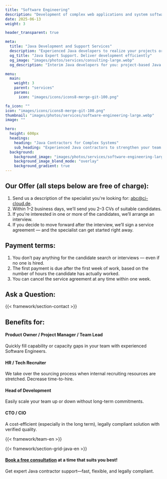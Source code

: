 ```yaml
---
title: "Software Engineering"
description: "Development of complex web applications and system software with experienced Java experts."
date: 2025-06-13
weight: 3

header_transparent: true

meta: 
  title: "Java Development and Support Services"
  description: "Experienced Java developers to realize your projects or support your team flexibly"
  og_title: "Java Expert Support. Deliver development efficiently"
  og_image: "images/photos/services/consulting-large.webp"
  og_description: "Interim Java developers for you: project-based Java development by experienced freelancers – fast, flexible, and legally compliant."

menu:
  main:
    weight: 3
    parent: "services"
    params:
      icon: "images/icons/icons8-merge-git-100.png"

fa_icon: ""
icon: "images/icons/icons8-merge-git-100.png"
thumbnail: "images/photos/services/software-engineering-large.webp"
image: ""

hero:
  height: 600px
  headings:
    heading: "Java Contractors for Complex Systems"
    sub_heading: "Experienced Java contractors to strengthen your team – fast, flexible, and legally secure."
  background:
    background_image: "images/photos/services/software-engineering-large.webp"
    background_image_blend_mode: "overlay"
    background_gradient: true
---
```


## Our Offer (all steps below are free of charge):
1. Send us a description of the specialist you're looking for: abc@ci-cloud.de.
2. Within 1–2 business days, we’ll send you 2–3 CVs of suitable candidates.
3. If you're interested in one or more of the candidates, we’ll arrange an interview.
4. If you decide to move forward after the interview, we’ll sign a service agreement — and the specialist can get started right away.

## Payment terms:
1. You don’t pay anything for the candidate search or interviews — even if no one is hired.
2. The first payment is due after the first week of work, based on the number of hours the candidate has actually worked.
3. You can cancel the service agreement at any time within one week.

## Ask a Question:
{{< framework/section-contact >}}

## Benefits for:
#### <i class="fas fa-check mr-1 primary-color"></i> Product Owner / Project Manager / Team Lead
Quickly fill capability or capacity gaps in your team with experienced Software Engineers.
#### <i class="fas fa-check mr-1 primary-color"></i> HR / Tech Recruiter
We take over the sourcing process when internal recruiting resources are stretched. Decrease time-to-hire.
#### <i class="fas fa-check mr-1 primary-color"></i> Head of Development
Easily scale your team up or down without long-term commitments.
#### <i class="fas fa-check mr-1 primary-color"></i> CTO / CIO
A cost-efficient (especially in the long term), legally compliant solution with verified quality.

{{< framework/team-en >}}

{{< framework/section-grid-java-en >}}

#### <a href="https://calendly.com/customer-ci-cloud/cirro-cloud-consulting">Book a free consultation</a> at a time that suits you best!
Get expert Java contractor support—fast, flexible, and legally compliant.